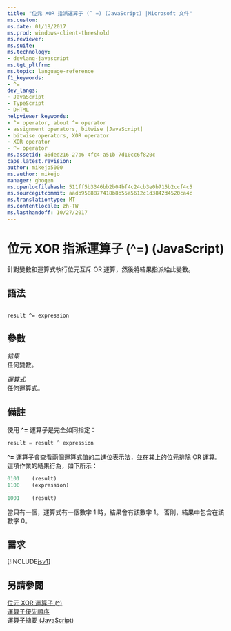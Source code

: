 ```yaml
---
title: "位元 XOR 指派運算子 (^ =) (JavaScript) |Microsoft 文件"
ms.custom: 
ms.date: 01/18/2017
ms.prod: windows-client-threshold
ms.reviewer: 
ms.suite: 
ms.technology:
- devlang-javascript
ms.tgt_pltfrm: 
ms.topic: language-reference
f1_keywords:
- ^=
dev_langs:
- JavaScript
- TypeScript
- DHTML
helpviewer_keywords:
- ^= operator, about ^= operator
- assignment operators, bitwise [JavaScript]
- bitwise operators, XOR operator
- XOR operator
- ^= operator
ms.assetid: a6ded216-27b6-4fc4-a51b-7d10cc6f820c
caps.latest.revision: 
author: mikejo5000
ms.author: mikejo
manager: ghogen
ms.openlocfilehash: 511ff5b3346bb2b04bf4c24cb3e0b715b2ccf4c5
ms.sourcegitcommit: aadb9588877418b8b55a5612c1d3842d4520ca4c
ms.translationtype: MT
ms.contentlocale: zh-TW
ms.lasthandoff: 10/27/2017
---
```

# <a name="bitwise-xor-assignment-operator--javascript"></a>位元 XOR 指派運算子 (^=) (JavaScript)
針對變數和運算式執行位元互斥 OR 運算，然後將結果指派給此變數。  
  
## <a name="syntax"></a>語法  
  
```  
  
result ^= expression  
```  
  
## <a name="parameters"></a>參數  
 *結果*  
 任何變數。  
  
 *運算式*  
 任何運算式。  
  
## <a name="remarks"></a>備註  
 使用 **^=** 運算子是完全如同指定：  
  
```JavaScript  
result = result ^ expression  
```  
  
 **^=** 運算子會查看兩個運算式值的二進位表示法，並在其上的位元排除 OR 運算。 這項作業的結果行為，如下所示：  
  
```JavaScript  
0101    (result)  
1100    (expression)  
----  
1001    (result)  
```  
  
 當只有一個，運算式有一個數字 1 時，結果會有該數字 1。 否則，結果中包含在該數字 0。  
  
## <a name="requirements"></a>需求  
 [!INCLUDE[jsv1](../../javascript/misc/includes/jsv1-md.md)]  
  
## <a name="see-also"></a>另請參閱  
 [位元 XOR 運算子 (^)](../../javascript/reference/bitwise-xor-operator-decrement-hat-javascript.md)   
 [運算子優先順序](../../javascript/operator-subtractprecedence-javascript.md)   
 [運算子摘要 (JavaScript)](../../javascript/misc/operator-subtractsummary-javascript.md)